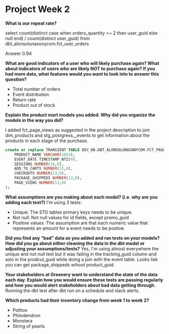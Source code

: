 # Project Week 2

**What is our repeat rate?**

select count(distinct case when orders_quantity >= 2 then user_guid else null end) / count(distinct user_guid) from dbt_alonsolunasonycom.fct_user_orders

Answer 0.94

**What are good indicators of a user who will likely purchase again? What about indicators of users who are likely NOT to purchase again? If you had more data, what features would you want to look into to answer this question?**
- Total number of orders
- Event distribution
- Return rate
- Product out of stock

**Explain the product mart models you added. Why did you organize the models in the way you did?**

I added fct_page_views as suggested in the project description to join dim_products and stg_postgress__events to get information about the products in each stage of the purchase.

```sql
create or replace TRANSIENT TABLE DEV_DB.DBT_ALONSOLUNASONYCOM.FCT_PAGE_VIEWS (
	PRODUCT_NAME VARCHAR(1024),
	EVENT_DATE TIMESTAMP_NTZ(9),
	SESSIONS NUMBER(18,0),
	ADD_TO_CARTS NUMBER(13,0),
	CHECKOUTS NUMBER(13,0),
	PACKAGE_SHIPPEDS NUMBER(13,0),
	PAGE_VIEWS NUMBER(13,0)
);
```
**What assumptions are you making about each model? (i.e. why are you adding each test?)**
I'm using 3 tests:
- Unique: The STG tables primary keys needs to be unique.
- Not null: Not null values for id fields, except promo_guid
- Positive values :The assumption are that each numeric value that represents an amount for a event needs to be postive.


**Did you find any “bad” data as you added and ran tests on your models? How did you go about either cleaning the data in the dbt model or adjusting your assumptions/tests?**
Yes, I'm using almost everywhere the unique and not null test but it was failing in the tracking_guid column and aslo in the prodcut_guid while doing a join with the event table. Looks liek you can get package_shippeds wihout product_guid.

**Your stakeholders at Greenery want to understand the state of the data each day. Explain how you would ensure these tests are passing regularly and how you would alert stakeholders about bad data getting through.**
Running the dbt test after dbt run on a schedule and slack alerts.

**Which products had their inventory change from week 1 to week 2?**
- Pothos
- Philodendron
- Monstera
- String of pearls
